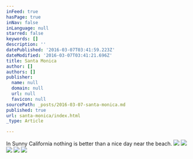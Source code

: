 ```yaml
---
inFeed: true
hasPage: true
inNav: false
inLanguage: null
starred: false
keywords: []
description: ''
datePublished: '2016-03-07T03:41:59.223Z'
dateModified: '2016-03-07T03:41:21.696Z'
title: Santa Monica
author: []
authors: []
publisher:
  name: null
  domain: null
  url: null
  favicon: null
sourcePath: _posts/2016-03-07-santa-monica.md
published: true
url: santa-monica/index.html
_type: Article

---
```

In Sunny California nothing is better than a nice day near the beach. ![](https://the-grid-user-content.s3-us-west-2.amazonaws.com/0ad1cff9-8b25-48df-b234-91fdd439ae90.jpg)
![](https://the-grid-user-content.s3-us-west-2.amazonaws.com/506af43f-50b0-46de-9b28-bf51ed39232c.jpg)
![](https://the-grid-user-content.s3-us-west-2.amazonaws.com/e5964a1b-5cac-4f47-9c3d-ec363dea26fe.jpg)
![](https://the-grid-user-content.s3-us-west-2.amazonaws.com/34f8333f-34b8-491c-855a-7f3b8ad7310a.jpg)
![](https://the-grid-user-content.s3-us-west-2.amazonaws.com/f8a40761-94b9-4f6e-895e-bc24abed7ba9.jpg)